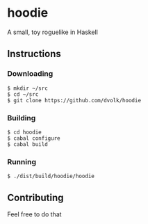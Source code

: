 # hoodie

A small, toy roguelike in Haskell

## Instructions
### Downloading

    $ mkdir ~/src
    $ cd ~/src
    $ git clone https://github.com/dvolk/hoodie

### Building

    $ cd hoodie
    $ cabal configure
    $ cabal build

### Running

    $ ./dist/build/hoodie/hoodie

## Contributing

Feel free to do that
